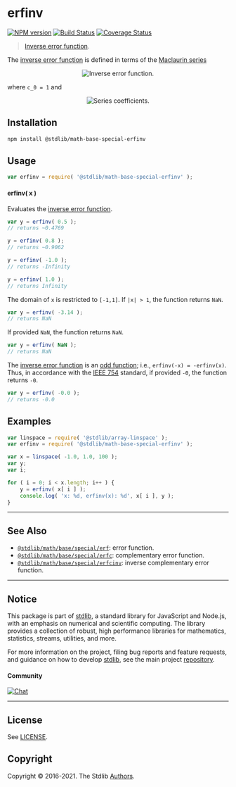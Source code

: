 <!--

@license Apache-2.0

Copyright (c) 2018 The Stdlib Authors.

Licensed under the Apache License, Version 2.0 (the "License");
you may not use this file except in compliance with the License.
You may obtain a copy of the License at

   http://www.apache.org/licenses/LICENSE-2.0

Unless required by applicable law or agreed to in writing, software
distributed under the License is distributed on an "AS IS" BASIS,
WITHOUT WARRANTIES OR CONDITIONS OF ANY KIND, either express or implied.
See the License for the specific language governing permissions and
limitations under the License.

-->

# erfinv

[![NPM version][npm-image]][npm-url] [![Build Status][test-image]][test-url] [![Coverage Status][coverage-image]][coverage-url] <!-- [![dependencies][dependencies-image]][dependencies-url] -->

> [Inverse error function][inverse-error-function].

<section class="intro">

The [inverse error function][inverse-error-function] is defined in terms of the [Maclaurin series][maclaurin-series]

<!-- <equation class="equation" label="eq:inverse_error_function" align="center" raw="\operatorname{erf}^{-1}(z)=\sum_{k=0}^\infty\frac{c_k}{2k+1}\left (\frac{\sqrt{\pi}}{2}z\right )^{2k+1}" alt="Inverse error function."> -->

<div class="equation" align="center" data-raw-text="\operatorname{erf}^{-1}(z)=\sum_{k=0}^\infty\frac{c_k}{2k+1}\left (\frac{\sqrt{\pi}}{2}z\right )^{2k+1}" data-equation="eq:inverse_error_function">
    <img src="https://cdn.jsdelivr.net/gh/stdlib-js/stdlib@591cf9d5c3a0cd3c1ceec961e5c49d73a68374cb/lib/node_modules/@stdlib/math/base/special/erfinv/docs/img/equation_inverse_error_function.svg" alt="Inverse error function.">
    <br>
</div>

<!-- </equation> -->

where `c_0 = 1` and 

<!-- <equation class="equation" label="eq:inverse_error_function_series_coefficients" align="center" raw="c_k=\sum_{m=0}^{k-1}\frac{c_m c_{k-1-m}}{(m+1)(2m+1)} = \left\{1,1,\frac{7}{6},\frac{127}{90},\frac{4369}{2520},\frac{34807}{16200},\ldots\right\}" alt="Series coefficients."> -->

<div class="equation" align="center" data-raw-text="c_k=\sum_{m=0}^{k-1}\frac{c_m c_{k-1-m}}{(m+1)(2m+1)} = \left\{1,1,\frac{7}{6},\frac{127}{90},\frac{4369}{2520},\frac{34807}{16200},\ldots\right\}" data-equation="eq:inverse_error_function_series_coefficients">
    <img src="https://cdn.jsdelivr.net/gh/stdlib-js/stdlib@591cf9d5c3a0cd3c1ceec961e5c49d73a68374cb/lib/node_modules/@stdlib/math/base/special/erfinv/docs/img/equation_inverse_error_function_series_coefficients.svg" alt="Series coefficients.">
    <br>
</div>

<!-- </equation> -->

</section>

<!-- /.intro -->

<section class="installation">

## Installation

```bash
npm install @stdlib/math-base-special-erfinv
```

</section>

<section class="usage">

## Usage

```javascript
var erfinv = require( '@stdlib/math-base-special-erfinv' );
```

#### erfinv( x )

Evaluates the [inverse error function][inverse-error-function].

```javascript
var y = erfinv( 0.5 );
// returns ~0.4769

y = erfinv( 0.8 );
// returns ~0.9062

y = erfinv( -1.0 );
// returns -Infinity

y = erfinv( 1.0 );
// returns Infinity
```

The domain of `x` is restricted to `[-1,1]`. If `|x| > 1`, the function returns `NaN`.

```javascript
var y = erfinv( -3.14 );
// returns NaN
```

If provided `NaN`, the function returns `NaN`.

```javascript
var y = erfinv( NaN );
// returns NaN
```

The [inverse error function][inverse-error-function] is an [odd function][odd-function]; i.e., `erfinv(-x) = -erfinv(x)`. Thus, in accordance with the [IEEE 754][ieee754] standard, if provided `-0`, the function returns `-0`.

```javascript
var y = erfinv( -0.0 );
// returns -0.0
```

</section>

<!-- /.usage -->

<section class="examples">

## Examples

<!-- eslint no-undef: "error" -->

```javascript
var linspace = require( '@stdlib/array-linspace' );
var erfinv = require( '@stdlib/math-base-special-erfinv' );

var x = linspace( -1.0, 1.0, 100 );
var y;
var i;

for ( i = 0; i < x.length; i++ ) {
    y = erfinv( x[ i ] );
    console.log( 'x: %d, erfinv(x): %d', x[ i ], y );
}
```

</section>

<!-- /.examples -->

<!-- Section for related `stdlib` packages. Do not manually edit this section, as it is automatically populated. -->

<section class="related">

* * *

## See Also

-   <span class="package-name">[`@stdlib/math/base/special/erf`][@stdlib/math/base/special/erf]</span><span class="delimiter">: </span><span class="description">error function.</span>
-   <span class="package-name">[`@stdlib/math/base/special/erfc`][@stdlib/math/base/special/erfc]</span><span class="delimiter">: </span><span class="description">complementary error function.</span>
-   <span class="package-name">[`@stdlib/math/base/special/erfcinv`][@stdlib/math/base/special/erfcinv]</span><span class="delimiter">: </span><span class="description">inverse complementary error function.</span>

</section>

<!-- /.related -->

<!-- Section for all links. Make sure to keep an empty line after the `section` element and another before the `/section` close. -->


<section class="main-repo" >

* * *

## Notice

This package is part of [stdlib][stdlib], a standard library for JavaScript and Node.js, with an emphasis on numerical and scientific computing. The library provides a collection of robust, high performance libraries for mathematics, statistics, streams, utilities, and more.

For more information on the project, filing bug reports and feature requests, and guidance on how to develop [stdlib][stdlib], see the main project [repository][stdlib].

#### Community

[![Chat][chat-image]][chat-url]

---

## License

See [LICENSE][stdlib-license].


## Copyright

Copyright &copy; 2016-2021. The Stdlib [Authors][stdlib-authors].

</section>

<!-- /.stdlib -->

<!-- Section for all links. Make sure to keep an empty line after the `section` element and another before the `/section` close. -->

<section class="links">

[npm-image]: http://img.shields.io/npm/v/@stdlib/math-base-special-erfinv.svg
[npm-url]: https://npmjs.org/package/@stdlib/math-base-special-erfinv

[test-image]: https://github.com/stdlib-js/math-base-special-erfinv/actions/workflows/test.yml/badge.svg
[test-url]: https://github.com/stdlib-js/math-base-special-erfinv/actions/workflows/test.yml

[coverage-image]: https://img.shields.io/codecov/c/github/stdlib-js/math-base-special-erfinv/main.svg
[coverage-url]: https://codecov.io/github/stdlib-js/math-base-special-erfinv?branch=main

<!--

[dependencies-image]: https://img.shields.io/david/stdlib-js/math-base-special-erfinv.svg
[dependencies-url]: https://david-dm.org/stdlib-js/math-base-special-erfinv/main

-->

[chat-image]: https://img.shields.io/gitter/room/stdlib-js/stdlib.svg
[chat-url]: https://gitter.im/stdlib-js/stdlib/

[stdlib]: https://github.com/stdlib-js/stdlib

[stdlib-authors]: https://github.com/stdlib-js/stdlib/graphs/contributors

[stdlib-license]: https://raw.githubusercontent.com/stdlib-js/math-base-special-erfinv/main/LICENSE

[inverse-error-function]: https://en.wikipedia.org/wiki/Error_function#Inverse_functions

[maclaurin-series]: http://mathworld.wolfram.com/MaclaurinSeries.html

[odd-function]: https://en.wikipedia.org/wiki/Even_and_odd_functions

[ieee754]: https://en.wikipedia.org/wiki/IEEE_754-1985

<!-- <related-links> -->

[@stdlib/math/base/special/erf]: https://github.com/stdlib-js/math-base-special-erf

[@stdlib/math/base/special/erfc]: https://github.com/stdlib-js/math-base-special-erfc

[@stdlib/math/base/special/erfcinv]: https://github.com/stdlib-js/math-base-special-erfcinv

<!-- </related-links> -->

</section>

<!-- /.links -->
